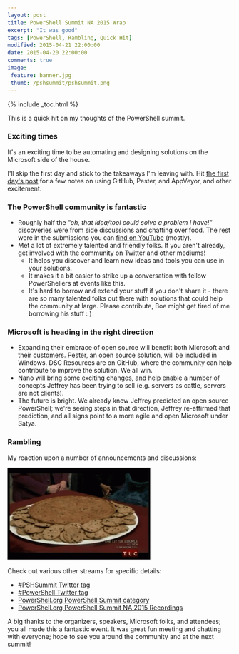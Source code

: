 ```yaml
---
layout: post
title: PowerShell Summit NA 2015 Wrap
excerpt: "It was good"
tags: [PowerShell, Rambling, Quick Hit]
modified: 2015-04-21 22:00:00
date: 2015-04-20 22:00:00
comments: true
image:
 feature: banner.jpg
 thumb: /pshsummit/pshsummit.png
---
```

{% include _toc.html %}

This is a quick hit on my thoughts of the PowerShell summit.

### Exciting times

It's an exciting time to be automating and designing solutions on the Microsoft side of the house.

I'll skip the first day and stick to the takeaways I'm leaving with. Hit [the first day's post](http://ramblingcookiemonster.github.io/PowerShell-Summit-Day-One/) for a few notes on using GitHub, Pester, and AppVeyor, and other excitement.

### The PowerShell community is fantastic

* Roughly half the *"oh, that idea/tool could solve a problem I have!"* discoveries were from side discussions and chatting over food. The rest were in the submissions you can [find on YouTube](https://www.youtube.com/playlist?list=PLfeA8kIs7CochwcgX9zOWxh4IL3GoG05P) (mostly).
* Met a lot of extremely talented and friendly folks. If you aren't already, get involved with the community on Twitter and other mediums!
  * It helps you discover and learn new ideas and tools you can use in your solutions.
  * It makes it a bit easier to strike up a conversation with fellow PowerShellers at events like this.
  * It's hard to borrow and extend your stuff if you don't share it - there are so many talented folks out there with solutions that could help the community at large. Please contribute, Boe might get tired of me borrowing his stuff : )

### Microsoft is heading in the right direction

* Expanding their embrace of open source will benefit both Microsoft and their customers. Pester, an open source solution, will be included in Windows. DSC Resources are on GitHub, where the community can help contribute to improve the solution. We all win.
* Nano will bring some exciting changes, and help enable a number of concepts Jeffrey has been trying to sell (e.g. servers as cattle, servers are not clients).
* The future is bright. We already know Jeffrey predicted an open source PowerShell; we're seeing steps in that direction, Jeffrey re-affirmed that prediction, and all signs point to a more agile and open Microsoft under Satya.

### Rambling

My reaction upon a number of announcements and discussions:

[![Happy](/images/pshsummit/reaction.gif)](http://www.reactiongifs.com/cookies/)

Check out various other streams for specific details:

* [#PSHSummit Twitter tag](https://twitter.com/search?q=%23pshsummit)
* [#PowerShell Twitter tag ](https://twitter.com/search?q=%23PowerShell)
* [PowerShell.org PowerShell Summit category](http://powershell.org/wp/category/announcements/powershell-summit/)
* [PowerShell.org PowerShell Summit NA 2015 Recordings](https://www.youtube.com/playlist?list=PLfeA8kIs7CochwcgX9zOWxh4IL3GoG05P)

A big thanks to the organizers, speakers, Microsoft folks, and attendees; you all made this a fantastic event. It was great fun meeting and chatting with everyone; hope to see you around the community and at the next summit!
